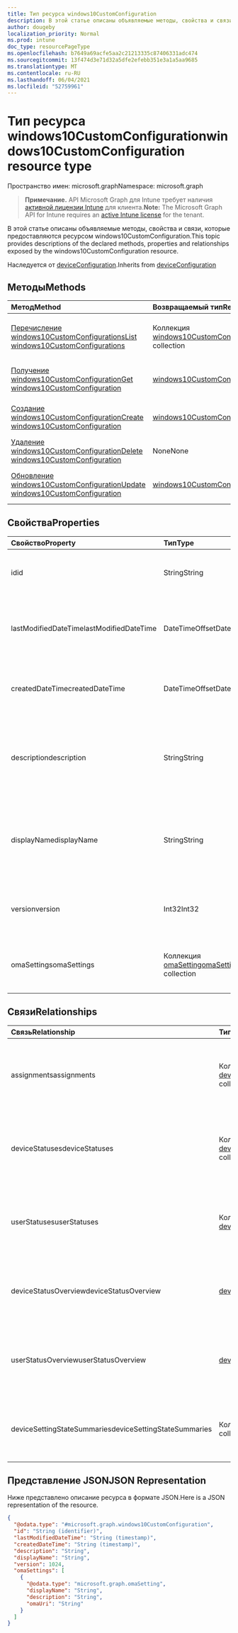 ```yaml
---
title: Тип ресурса windows10CustomConfiguration
description: В этой статье описаны объявляемые методы, свойства и связи, которые предоставляются ресурсом windows10CustomConfiguration.
author: dougeby
localization_priority: Normal
ms.prod: intune
doc_type: resourcePageType
ms.openlocfilehash: b7649a69acfe5aa2c21213335c87406331adc474
ms.sourcegitcommit: 13f474d3e71d32a5dfe2efebb351e3a1a5aa9685
ms.translationtype: MT
ms.contentlocale: ru-RU
ms.lasthandoff: 06/04/2021
ms.locfileid: "52759961"
---
```

# <a name="windows10customconfiguration-resource-type"></a><span data-ttu-id="9908b-103">Тип ресурса windows10CustomConfiguration</span><span class="sxs-lookup"><span data-stu-id="9908b-103">windows10CustomConfiguration resource type</span></span>

<span data-ttu-id="9908b-104">Пространство имен: microsoft.graph</span><span class="sxs-lookup"><span data-stu-id="9908b-104">Namespace: microsoft.graph</span></span>

> <span data-ttu-id="9908b-105">**Примечание.** API Microsoft Graph для Intune требует наличия [активной лицензии Intune](https://go.microsoft.com/fwlink/?linkid=839381) для клиента.</span><span class="sxs-lookup"><span data-stu-id="9908b-105">**Note:** The Microsoft Graph API for Intune requires an [active Intune license](https://go.microsoft.com/fwlink/?linkid=839381) for the tenant.</span></span>

<span data-ttu-id="9908b-106">В этой статье описаны объявляемые методы, свойства и связи, которые предоставляются ресурсом windows10CustomConfiguration.</span><span class="sxs-lookup"><span data-stu-id="9908b-106">This topic provides descriptions of the declared methods, properties and relationships exposed by the windows10CustomConfiguration resource.</span></span>


<span data-ttu-id="9908b-107">Наследуется от [deviceConfiguration](../resources/intune-deviceconfig-deviceconfiguration.md).</span><span class="sxs-lookup"><span data-stu-id="9908b-107">Inherits from [deviceConfiguration](../resources/intune-deviceconfig-deviceconfiguration.md)</span></span>

## <a name="methods"></a><span data-ttu-id="9908b-108">Методы</span><span class="sxs-lookup"><span data-stu-id="9908b-108">Methods</span></span>
|<span data-ttu-id="9908b-109">Метод</span><span class="sxs-lookup"><span data-stu-id="9908b-109">Method</span></span>|<span data-ttu-id="9908b-110">Возвращаемый тип</span><span class="sxs-lookup"><span data-stu-id="9908b-110">Return Type</span></span>|<span data-ttu-id="9908b-111">Описание</span><span class="sxs-lookup"><span data-stu-id="9908b-111">Description</span></span>|
|:---|:---|:---|
|[<span data-ttu-id="9908b-112">Перечисление windows10CustomConfigurations</span><span class="sxs-lookup"><span data-stu-id="9908b-112">List windows10CustomConfigurations</span></span>](../api/intune-deviceconfig-windows10customconfiguration-list.md)|<span data-ttu-id="9908b-113">Коллекция [windows10CustomConfiguration](../resources/intune-deviceconfig-windows10customconfiguration.md)</span><span class="sxs-lookup"><span data-stu-id="9908b-113">[windows10CustomConfiguration](../resources/intune-deviceconfig-windows10customconfiguration.md) collection</span></span>|<span data-ttu-id="9908b-114">Список свойств и связей объектов [windows10CustomConfiguration](../resources/intune-deviceconfig-windows10customconfiguration.md).</span><span class="sxs-lookup"><span data-stu-id="9908b-114">List properties and relationships of the [windows10CustomConfiguration](../resources/intune-deviceconfig-windows10customconfiguration.md) objects.</span></span>|
|[<span data-ttu-id="9908b-115">Получение windows10CustomConfiguration</span><span class="sxs-lookup"><span data-stu-id="9908b-115">Get windows10CustomConfiguration</span></span>](../api/intune-deviceconfig-windows10customconfiguration-get.md)|[<span data-ttu-id="9908b-116">windows10CustomConfiguration</span><span class="sxs-lookup"><span data-stu-id="9908b-116">windows10CustomConfiguration</span></span>](../resources/intune-deviceconfig-windows10customconfiguration.md)|<span data-ttu-id="9908b-117">Считывание свойств и связей объекта [windows10CustomConfiguration](../resources/intune-deviceconfig-windows10customconfiguration.md).</span><span class="sxs-lookup"><span data-stu-id="9908b-117">Read properties and relationships of the [windows10CustomConfiguration](../resources/intune-deviceconfig-windows10customconfiguration.md) object.</span></span>|
|[<span data-ttu-id="9908b-118">Создание windows10CustomConfiguration</span><span class="sxs-lookup"><span data-stu-id="9908b-118">Create windows10CustomConfiguration</span></span>](../api/intune-deviceconfig-windows10customconfiguration-create.md)|[<span data-ttu-id="9908b-119">windows10CustomConfiguration</span><span class="sxs-lookup"><span data-stu-id="9908b-119">windows10CustomConfiguration</span></span>](../resources/intune-deviceconfig-windows10customconfiguration.md)|<span data-ttu-id="9908b-120">Создание нового объекта [windows10CustomConfiguration](../resources/intune-deviceconfig-windows10customconfiguration.md).</span><span class="sxs-lookup"><span data-stu-id="9908b-120">Create a new [windows10CustomConfiguration](../resources/intune-deviceconfig-windows10customconfiguration.md) object.</span></span>|
|[<span data-ttu-id="9908b-121">Удаление windows10CustomConfiguration</span><span class="sxs-lookup"><span data-stu-id="9908b-121">Delete windows10CustomConfiguration</span></span>](../api/intune-deviceconfig-windows10customconfiguration-delete.md)|<span data-ttu-id="9908b-122">None</span><span class="sxs-lookup"><span data-stu-id="9908b-122">None</span></span>|<span data-ttu-id="9908b-123">Удаление экземпляра [windows10CustomConfiguration](../resources/intune-deviceconfig-windows10customconfiguration.md).</span><span class="sxs-lookup"><span data-stu-id="9908b-123">Deletes a [windows10CustomConfiguration](../resources/intune-deviceconfig-windows10customconfiguration.md).</span></span>|
|[<span data-ttu-id="9908b-124">Обновление windows10CustomConfiguration</span><span class="sxs-lookup"><span data-stu-id="9908b-124">Update windows10CustomConfiguration</span></span>](../api/intune-deviceconfig-windows10customconfiguration-update.md)|[<span data-ttu-id="9908b-125">windows10CustomConfiguration</span><span class="sxs-lookup"><span data-stu-id="9908b-125">windows10CustomConfiguration</span></span>](../resources/intune-deviceconfig-windows10customconfiguration.md)|<span data-ttu-id="9908b-126">Обновление свойств объекта [windows10CustomConfiguration](../resources/intune-deviceconfig-windows10customconfiguration.md).</span><span class="sxs-lookup"><span data-stu-id="9908b-126">Update the properties of a [windows10CustomConfiguration](../resources/intune-deviceconfig-windows10customconfiguration.md) object.</span></span>|

## <a name="properties"></a><span data-ttu-id="9908b-127">Свойства</span><span class="sxs-lookup"><span data-stu-id="9908b-127">Properties</span></span>
|<span data-ttu-id="9908b-128">Свойство</span><span class="sxs-lookup"><span data-stu-id="9908b-128">Property</span></span>|<span data-ttu-id="9908b-129">Тип</span><span class="sxs-lookup"><span data-stu-id="9908b-129">Type</span></span>|<span data-ttu-id="9908b-130">Описание</span><span class="sxs-lookup"><span data-stu-id="9908b-130">Description</span></span>|
|:---|:---|:---|
|<span data-ttu-id="9908b-131">id</span><span class="sxs-lookup"><span data-stu-id="9908b-131">id</span></span>|<span data-ttu-id="9908b-132">String</span><span class="sxs-lookup"><span data-stu-id="9908b-132">String</span></span>|<span data-ttu-id="9908b-133">Ключ объекта.</span><span class="sxs-lookup"><span data-stu-id="9908b-133">Key of the entity.</span></span> <span data-ttu-id="9908b-134">Наследуется от объекта [deviceConfiguration](../resources/intune-deviceconfig-deviceconfiguration.md).</span><span class="sxs-lookup"><span data-stu-id="9908b-134">Inherited from [deviceConfiguration](../resources/intune-deviceconfig-deviceconfiguration.md)</span></span>|
|<span data-ttu-id="9908b-135">lastModifiedDateTime</span><span class="sxs-lookup"><span data-stu-id="9908b-135">lastModifiedDateTime</span></span>|<span data-ttu-id="9908b-136">DateTimeOffset</span><span class="sxs-lookup"><span data-stu-id="9908b-136">DateTimeOffset</span></span>|<span data-ttu-id="9908b-137">Дата и время последнего изменения объекта.</span><span class="sxs-lookup"><span data-stu-id="9908b-137">DateTime the object was last modified.</span></span> <span data-ttu-id="9908b-138">Наследуется от объекта [deviceConfiguration](../resources/intune-deviceconfig-deviceconfiguration.md).</span><span class="sxs-lookup"><span data-stu-id="9908b-138">Inherited from [deviceConfiguration](../resources/intune-deviceconfig-deviceconfiguration.md)</span></span>|
|<span data-ttu-id="9908b-139">createdDateTime</span><span class="sxs-lookup"><span data-stu-id="9908b-139">createdDateTime</span></span>|<span data-ttu-id="9908b-140">DateTimeOffset</span><span class="sxs-lookup"><span data-stu-id="9908b-140">DateTimeOffset</span></span>|<span data-ttu-id="9908b-141">Дата и время создания объекта.</span><span class="sxs-lookup"><span data-stu-id="9908b-141">DateTime the object was created.</span></span> <span data-ttu-id="9908b-142">Наследуется от объекта [deviceConfiguration](../resources/intune-deviceconfig-deviceconfiguration.md).</span><span class="sxs-lookup"><span data-stu-id="9908b-142">Inherited from [deviceConfiguration](../resources/intune-deviceconfig-deviceconfiguration.md)</span></span>|
|<span data-ttu-id="9908b-143">description</span><span class="sxs-lookup"><span data-stu-id="9908b-143">description</span></span>|<span data-ttu-id="9908b-144">String</span><span class="sxs-lookup"><span data-stu-id="9908b-144">String</span></span>|<span data-ttu-id="9908b-145">Указанное администратором описание конфигурации устройства.</span><span class="sxs-lookup"><span data-stu-id="9908b-145">Admin provided description of the Device Configuration.</span></span> <span data-ttu-id="9908b-146">Наследуется от объекта [deviceConfiguration](../resources/intune-deviceconfig-deviceconfiguration.md).</span><span class="sxs-lookup"><span data-stu-id="9908b-146">Inherited from [deviceConfiguration](../resources/intune-deviceconfig-deviceconfiguration.md)</span></span>|
|<span data-ttu-id="9908b-147">displayName</span><span class="sxs-lookup"><span data-stu-id="9908b-147">displayName</span></span>|<span data-ttu-id="9908b-148">String</span><span class="sxs-lookup"><span data-stu-id="9908b-148">String</span></span>|<span data-ttu-id="9908b-149">Указанное администратором имя конфигурации устройства.</span><span class="sxs-lookup"><span data-stu-id="9908b-149">Admin provided name of the device configuration.</span></span> <span data-ttu-id="9908b-150">Наследуется от объекта [deviceConfiguration](../resources/intune-deviceconfig-deviceconfiguration.md).</span><span class="sxs-lookup"><span data-stu-id="9908b-150">Inherited from [deviceConfiguration](../resources/intune-deviceconfig-deviceconfiguration.md)</span></span>|
|<span data-ttu-id="9908b-151">version</span><span class="sxs-lookup"><span data-stu-id="9908b-151">version</span></span>|<span data-ttu-id="9908b-152">Int32</span><span class="sxs-lookup"><span data-stu-id="9908b-152">Int32</span></span>|<span data-ttu-id="9908b-153">Версия конфигурации устройства.</span><span class="sxs-lookup"><span data-stu-id="9908b-153">Version of the device configuration.</span></span> <span data-ttu-id="9908b-154">Наследуется от объекта [deviceConfiguration](../resources/intune-deviceconfig-deviceconfiguration.md).</span><span class="sxs-lookup"><span data-stu-id="9908b-154">Inherited from [deviceConfiguration](../resources/intune-deviceconfig-deviceconfiguration.md)</span></span>|
|<span data-ttu-id="9908b-155">omaSettings</span><span class="sxs-lookup"><span data-stu-id="9908b-155">omaSettings</span></span>|<span data-ttu-id="9908b-156">Коллекция [omaSetting](../resources/intune-deviceconfig-omasetting.md)</span><span class="sxs-lookup"><span data-stu-id="9908b-156">[omaSetting](../resources/intune-deviceconfig-omasetting.md) collection</span></span>|<span data-ttu-id="9908b-157">Параметры OMA.</span><span class="sxs-lookup"><span data-stu-id="9908b-157">OMA settings.</span></span> <span data-ttu-id="9908b-158">Эта коллекция может содержать не более 1000 элементов.</span><span class="sxs-lookup"><span data-stu-id="9908b-158">This collection can contain a maximum of 1000 elements.</span></span>|

## <a name="relationships"></a><span data-ttu-id="9908b-159">Связи</span><span class="sxs-lookup"><span data-stu-id="9908b-159">Relationships</span></span>
|<span data-ttu-id="9908b-160">Связь</span><span class="sxs-lookup"><span data-stu-id="9908b-160">Relationship</span></span>|<span data-ttu-id="9908b-161">Тип</span><span class="sxs-lookup"><span data-stu-id="9908b-161">Type</span></span>|<span data-ttu-id="9908b-162">Описание</span><span class="sxs-lookup"><span data-stu-id="9908b-162">Description</span></span>|
|:---|:---|:---|
|<span data-ttu-id="9908b-163">assignments</span><span class="sxs-lookup"><span data-stu-id="9908b-163">assignments</span></span>|<span data-ttu-id="9908b-164">Коллекция [deviceConfigurationAssignment](../resources/intune-deviceconfig-deviceconfigurationassignment.md)</span><span class="sxs-lookup"><span data-stu-id="9908b-164">[deviceConfigurationAssignment](../resources/intune-deviceconfig-deviceconfigurationassignment.md) collection</span></span>|<span data-ttu-id="9908b-165">Список назначений для профиля конфигурации устройства.</span><span class="sxs-lookup"><span data-stu-id="9908b-165">The list of assignments for the device configuration profile.</span></span> <span data-ttu-id="9908b-166">Наследуется от объекта [deviceConfiguration](../resources/intune-deviceconfig-deviceconfiguration.md).</span><span class="sxs-lookup"><span data-stu-id="9908b-166">Inherited from [deviceConfiguration](../resources/intune-deviceconfig-deviceconfiguration.md)</span></span>|
|<span data-ttu-id="9908b-167">deviceStatuses</span><span class="sxs-lookup"><span data-stu-id="9908b-167">deviceStatuses</span></span>|<span data-ttu-id="9908b-168">Коллекция [deviceConfigurationDeviceStatus](../resources/intune-deviceconfig-deviceconfigurationdevicestatus.md)</span><span class="sxs-lookup"><span data-stu-id="9908b-168">[deviceConfigurationDeviceStatus](../resources/intune-deviceconfig-deviceconfigurationdevicestatus.md) collection</span></span>|<span data-ttu-id="9908b-169">Состояние установки конфигурации для каждого устройства.</span><span class="sxs-lookup"><span data-stu-id="9908b-169">Device configuration installation status by device.</span></span> <span data-ttu-id="9908b-170">Наследуется от объекта [deviceConfiguration](../resources/intune-deviceconfig-deviceconfiguration.md).</span><span class="sxs-lookup"><span data-stu-id="9908b-170">Inherited from [deviceConfiguration](../resources/intune-deviceconfig-deviceconfiguration.md)</span></span>|
|<span data-ttu-id="9908b-171">userStatuses</span><span class="sxs-lookup"><span data-stu-id="9908b-171">userStatuses</span></span>|<span data-ttu-id="9908b-172">Коллекция [deviceConfigurationUserStatus](../resources/intune-deviceconfig-deviceconfigurationuserstatus.md)</span><span class="sxs-lookup"><span data-stu-id="9908b-172">[deviceConfigurationUserStatus](../resources/intune-deviceconfig-deviceconfigurationuserstatus.md) collection</span></span>|<span data-ttu-id="9908b-173">Состояние установки конфигурации устройства пользователем.</span><span class="sxs-lookup"><span data-stu-id="9908b-173">Device configuration installation status by user.</span></span> <span data-ttu-id="9908b-174">Наследуется от объекта [deviceConfiguration](../resources/intune-deviceconfig-deviceconfiguration.md).</span><span class="sxs-lookup"><span data-stu-id="9908b-174">Inherited from [deviceConfiguration](../resources/intune-deviceconfig-deviceconfiguration.md)</span></span>|
|<span data-ttu-id="9908b-175">deviceStatusOverview</span><span class="sxs-lookup"><span data-stu-id="9908b-175">deviceStatusOverview</span></span>|[<span data-ttu-id="9908b-176">deviceConfigurationDeviceOverview</span><span class="sxs-lookup"><span data-stu-id="9908b-176">deviceConfigurationDeviceOverview</span></span>](../resources/intune-deviceconfig-deviceconfigurationdeviceoverview.md)|<span data-ttu-id="9908b-177">Обзор состояния конфигурации устройств. Наследуется от [deviceConfiguration](../resources/intune-deviceconfig-deviceconfiguration.md).</span><span class="sxs-lookup"><span data-stu-id="9908b-177">Device Configuration devices status overview Inherited from [deviceConfiguration](../resources/intune-deviceconfig-deviceconfiguration.md)</span></span>|
|<span data-ttu-id="9908b-178">userStatusOverview</span><span class="sxs-lookup"><span data-stu-id="9908b-178">userStatusOverview</span></span>|[<span data-ttu-id="9908b-179">deviceConfigurationUserOverview</span><span class="sxs-lookup"><span data-stu-id="9908b-179">deviceConfigurationUserOverview</span></span>](../resources/intune-deviceconfig-deviceconfigurationuseroverview.md)|<span data-ttu-id="9908b-180">Обзор состояния конфигурации устройств для пользователей. Наследуется от [deviceConfiguration](../resources/intune-deviceconfig-deviceconfiguration.md).</span><span class="sxs-lookup"><span data-stu-id="9908b-180">Device Configuration users status overview Inherited from [deviceConfiguration](../resources/intune-deviceconfig-deviceconfiguration.md)</span></span>|
|<span data-ttu-id="9908b-181">deviceSettingStateSummaries</span><span class="sxs-lookup"><span data-stu-id="9908b-181">deviceSettingStateSummaries</span></span>|<span data-ttu-id="9908b-182">Коллекция [settingStateDeviceSummary](../resources/intune-deviceconfig-settingstatedevicesummary.md)</span><span class="sxs-lookup"><span data-stu-id="9908b-182">[settingStateDeviceSummary](../resources/intune-deviceconfig-settingstatedevicesummary.md) collection</span></span>|<span data-ttu-id="9908b-183">Сводка данных о состоянии настройки конфигурации устройств. Наследуется от [deviceConfiguration](../resources/intune-deviceconfig-deviceconfiguration.md).</span><span class="sxs-lookup"><span data-stu-id="9908b-183">Device Configuration Setting State Device Summary Inherited from [deviceConfiguration](../resources/intune-deviceconfig-deviceconfiguration.md)</span></span>|

## <a name="json-representation"></a><span data-ttu-id="9908b-184">Представление JSON</span><span class="sxs-lookup"><span data-stu-id="9908b-184">JSON Representation</span></span>
<span data-ttu-id="9908b-185">Ниже представлено описание ресурса в формате JSON.</span><span class="sxs-lookup"><span data-stu-id="9908b-185">Here is a JSON representation of the resource.</span></span>
<!-- {
  "blockType": "resource",
  "keyProperty": "id",
  "@odata.type": "microsoft.graph.windows10CustomConfiguration"
}
-->
``` json
{
  "@odata.type": "#microsoft.graph.windows10CustomConfiguration",
  "id": "String (identifier)",
  "lastModifiedDateTime": "String (timestamp)",
  "createdDateTime": "String (timestamp)",
  "description": "String",
  "displayName": "String",
  "version": 1024,
  "omaSettings": [
    {
      "@odata.type": "microsoft.graph.omaSetting",
      "displayName": "String",
      "description": "String",
      "omaUri": "String"
    }
  ]
}
```





